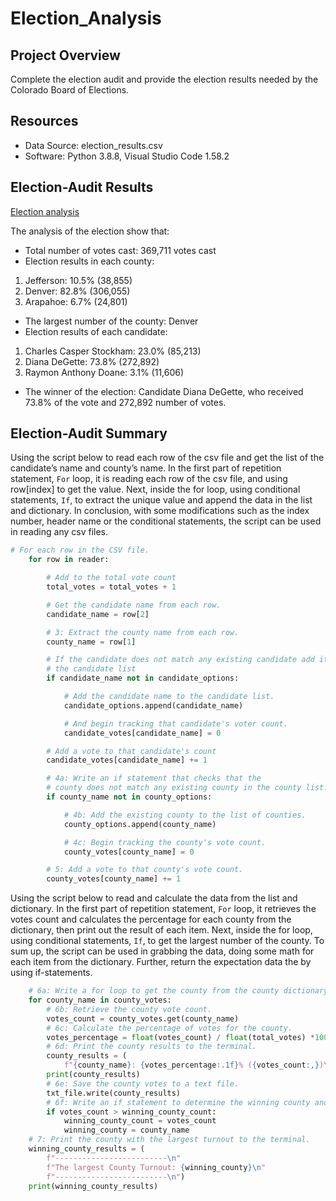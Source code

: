 # Election_Analysis

## Project Overview
Complete the election audit and provide the election results needed by the Colorado Board of Elections.

## Resources
- Data Source: election_results.csv
- Software: Python 3.8.8, Visual Studio Code 1.58.2

## Election-Audit Results

[Election analysis](https://github.com/BessHung/Election_Analysis/blob/ba7452990fc684e449b0caa811ee421b9a962b0b/analysis/election_analysis.txt)

The analysis of the election show that:
- Total number of votes cast: 369,711 votes cast
- Election results in each county:
1.	Jefferson: 10.5% (38,855)
2.	Denver: 82.8% (306,055)
3.	Arapahoe: 6.7% (24,801)
- The largest number of the county: Denver
- Election results of each candidate:
1.	Charles Casper Stockham: 23.0% (85,213)
2.	Diana DeGette: 73.8% (272,892)
3.	Raymon Anthony Doane: 3.1% (11,606) 
- The winner of the election: Candidate Diana DeGette, who received 73.8% of the vote and 272,892 number of votes.



## Election-Audit Summary
Using the script below to read each row of the csv file and get the list of the candidate’s name and county’s name. In the first part of repetition statement, `For` loop, it is reading each row of the csv file, and using row[index] to get the value. Next, inside the for loop, using conditional statements, `If`, to extract the unique value and append the data in the list and dictionary. In conclusion, with some modifications such as the index number, header name or the conditional statements, the script can be used in reading any csv files. 
```Python
# For each row in the CSV file.
    for row in reader:

        # Add to the total vote count
        total_votes = total_votes + 1

        # Get the candidate name from each row.
        candidate_name = row[2]

        # 3: Extract the county name from each row.
        county_name = row[1]

        # If the candidate does not match any existing candidate add it to
        # the candidate list
        if candidate_name not in candidate_options:

            # Add the candidate name to the candidate list.
            candidate_options.append(candidate_name)

            # And begin tracking that candidate's voter count.
            candidate_votes[candidate_name] = 0

        # Add a vote to that candidate's count
        candidate_votes[candidate_name] += 1

        # 4a: Write an if statement that checks that the
        # county does not match any existing county in the county list.
        if county_name not in county_options:

            # 4b: Add the existing county to the list of counties.
            county_options.append(county_name)

            # 4c: Begin tracking the county's vote count.
            county_votes[county_name] = 0

        # 5: Add a vote to that county's vote count.
        county_votes[county_name] += 1
```
Using the script below to read and calculate the data from the list and dictionary. In the first part of repetition statement, `For` loop, it retrieves the votes count and calculates the percentage for each county from the dictionary, then print out the result of each item. Next, inside the for loop, using conditional statements, `If`, to get the largest number of the county. To sum up, the script can be used in grabbing the data, doing some math for each item from the dictionary. Further, return the expectation data the by using if-statements.
```Python
    # 6a: Write a for loop to get the county from the county dictionary
    for county_name in county_votes:
        # 6b: Retrieve the county vote count.
        votes_count = county_votes.get(county_name)
        # 6c: Calculate the percentage of votes for the county.
        votes_percentage = float(votes_count) / float(total_votes) *100
        # 6d: Print the county results to the terminal.
        county_results = (
            f"{county_name}: {votes_percentage:.1f}% ({votes_count:,})\n")
        print(county_results)
        # 6e: Save the county votes to a text file.
        txt_file.write(county_results)
        # 6f: Write an if statement to determine the winning county and get its vote count.
        if votes_count > winning_county_count:
            winning_county_count = votes_count
            winning_county = county_name
    # 7: Print the county with the largest turnout to the terminal.
    winning_county_results = (
        f"-------------------------\n"
        f"The largest County Turnout: {winning_county}\n"
        f"-------------------------\n")
    print(winning_county_results)
```
